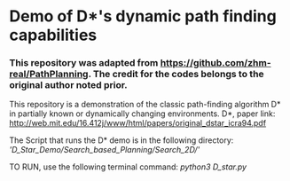# Demo of D*'s dynamic path finding capabilities
### This repository was adapted from https://github.com/zhm-real/PathPlanning. The credit for the codes belongs to the original author noted prior.


This repository is a demonstration of the classic path-finding algorithm D* in partially known or dynamically changing environments.
D*, paper link: http://web.mit.edu/16.412j/www/html/papers/original_dstar_icra94.pdf  


The Script that runs the D* demo is in the following directory:
*'D_Star_Demo/Search_based_Planning/Search_2D/'*

TO RUN, use the following terminal command:
*python3 D_star.py*
